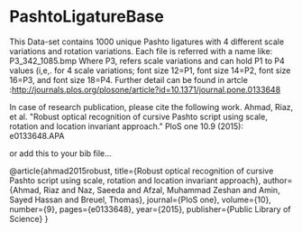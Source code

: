 # PashtoLigatureBase
This Data-set contains 1000 unique Pashto ligatures with 4 different scale variations and rotation variations.
Each file is referred with a name like: P3_342_1085.bmp
Where P3, refers scale variations and can hold P1 to P4 values (i,e,. for 4 scale variations; font size 12=P1, font size 14=P2, font size 16=P3, and font size 18=P4.
Further detail can be found in artcle :http://journals.plos.org/plosone/article?id=10.1371/journal.pone.0133648

In case of research publication, please cite the following work. 
Ahmad, Riaz, et al. "Robust optical recognition of cursive Pashto script using scale, rotation and location invariant approach." PloS one 10.9 (2015): e0133648.APA	

or add this to your bib file...

@article{ahmad2015robust,
  title={Robust optical recognition of cursive Pashto script using scale, rotation and location invariant approach},
  author={Ahmad, Riaz and Naz, Saeeda and Afzal, Muhammad Zeshan and Amin, Sayed Hassan and Breuel, Thomas},
  journal={PloS one},
  volume={10},
  number={9},
  pages={e0133648},
  year={2015},
  publisher={Public Library of Science}
}
